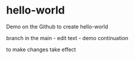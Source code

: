# hello-world
Demo on the Github to create hello-world

branch in the main - edit text - demo continuation 

to make changes take effect
